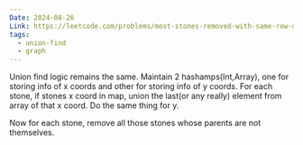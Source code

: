 ```yaml
---
Date: 2024-08-26
Link: https://leetcode.com/problems/most-stones-removed-with-same-row-or-column/description/
tags:
  - union-find
  - graph
---
```

Union find logic remains the same. Maintain 2 hashamps(Int,Array), one for storing info of x coords and other for storing info of y coords. For each stone, if stones x coord in map, union the last(or any really) element from array of that x coord. Do the same thing for y.

Now for each stone, remove all those stones whose parents are not themselves.